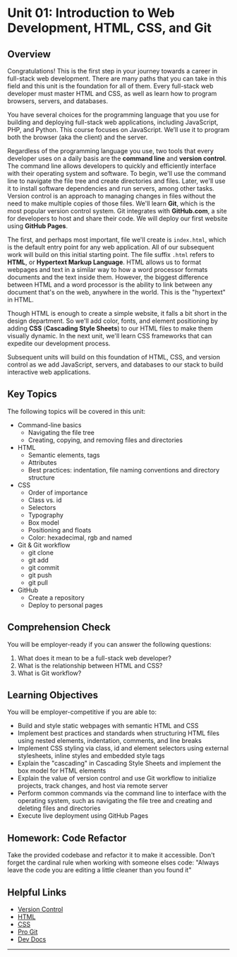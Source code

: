 # Unit 01: Introduction to Web Development, HTML, CSS, and Git

## Overview

Congratulations! This is the first step in your journey towards a career in full-stack web development. There are many paths that you can take in this field and this unit is the foundation for all of them. Every full-stack web developer must master HTML and CSS, as well as learn how to program browsers, servers, and databases.

You have several choices for the programming language that you use for building and deploying full-stack web applications, including JavaScript, PHP, and Python. This course focuses on JavaScript. We’ll use it to program both the browser (aka the client) and the server.

Regardless of the programming language you use, two tools that every developer uses on a daily basis are the **command line** and **version control**. The command line allows developers to quickly and efficiently interface with their operating system and software. To begin, we'll use the command line to navigate the file tree and create directories and files. Later, we'll use it to install software dependencies and run servers, among other tasks. Version control is an approach to managing changes in files without the need to make multiple copies of those files. We'll learn **Git**, which is the most popular version control system. Git integrates with **GitHub.com**, a site for developers to host and share their code. We will deploy our first website using **GitHub Pages**.

The first, and perhaps most important, file we'll create is `index.html`, which is the default entry point for any web application. All of our subsequent work will build on this initial starting point. The file suffix `.html` refers to **HTML**, or **Hypertext Markup Language**. HTML allows us to format webpages and text in a similar way to how a word processor formats documents and the text inside them. However, the biggest difference between HTML and a word processor is the ability to link between any document that's on the web, anywhere in the world. This is the "hypertext" in HTML.

Though HTML is enough to create a simple website, it falls a bit short in the design department. So we'll add color, fonts, and element positioning by adding **CSS** (**Cascading Style Sheets**) to our HTML files to make them visually dynamic. In the next unit, we'll learn CSS frameworks that can expedite our development process.

Subsequent units will build on this foundation of HTML, CSS, and version control as we add JavaScript, servers, and databases to our stack to build interactive web applications.

## Key Topics

The following topics will be covered in this unit:

- Command-line basics
  - Navigating the file tree
  - Creating, copying, and removing files and directories
- HTML
  - Semantic elements, tags
  - Attributes
  - Best practices: indentation, file naming conventions and directory structure
- CSS
  - Order of importance
  - Class vs. id
  - Selectors
  - Typography
  - Box model
  - Positioning and floats
  - Color: hexadecimal, rgb and named
- Git & Git workflow
  - git clone
  - git add
  - git commit
  - git push
  - git pull
- GitHub
  - Create a repository
  - Deploy to personal pages

## Comprehension Check

You will be employer-ready if you can answer the following questions:

1. What does it mean to be a full-stack web developer?
2. What is the relationship between HTML and CSS?
3. What is Git workflow?

## Learning Objectives

You will be employer-competitive if you are able to:

- Build and style static webpages with semantic HTML and CSS
- Implement best practices and standards when structuring HTML files using nested elements, indentation, comments, and line breaks
- Implement CSS styling via class, id and element selectors using external stylesheets, inline styles and embedded style tags
- Explain the "cascading" in Cascading Style Sheets and implement the box model for HTML elements
- Explain the value of version control and use Git workflow to initialize projects, track changes, and host via remote server
- Perform common commands via the command line to interface with the operating system, such as navigating the file tree and creating and deleting files and directories
- Execute live deployment using GitHub Pages

## Homework: Code Refactor

Take the provided codebase and refactor it to make it accessible. Don't forget the cardinal rule when working with someone elses code:
"Always leave the code you are editing a little cleaner than you found it"

## Helpful Links

- [Version Control](https://en.wikipedia.org/wiki/Version_control)
- [HTML](https://developer.mozilla.org/en-US/docs/Web/HTML)
- [CSS](https://developer.mozilla.org/en-US/docs/Web/CSS)
- [Pro Git](https://git-scm.com/book/en/v2)
- [Dev Docs](https://devdocs.io/)

---
